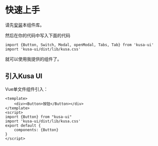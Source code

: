 # 快速上手

请先[安装](/doc/install)本组件库。

然后在你的代码中写入下面的代码

```
import {Button, Switch, Modal, openModal, Tabs, Tab} from 'kusa-ui'
import 'kusa-ui/dist/lib/kusa.css'
```

就可以使用我提供的组件了。

## 引入Kusa UI

Vue单文件组件引入：

```
<template>
    <div><Button>按钮</Button></div>
</template>
<script>
import {Button} from "kusa-ui"
import 'kusa-ui/dist/lib/kusa.css'
export default {
    components: {Button}
}
</script>
```


